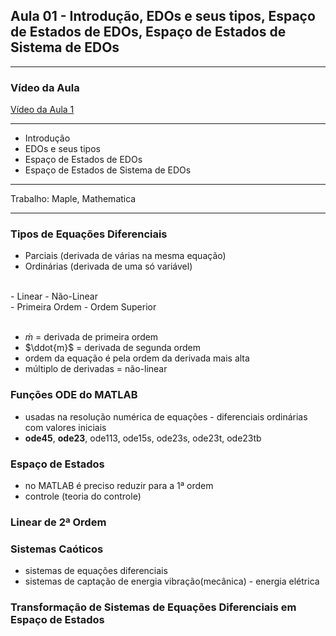 ## Aula 01 - Introdução, EDOs e seus tipos, Espaço de Estados de EDOs, Espaço de Estados de Sistema de EDOs

---

### Vídeo da Aula
[Vídeo da Aula 1](https://drive.google.com/file/d/1nxTShEMGQRCH6AruxdMORHuir_3ojtu0/view)

---

- Introdução
- EDOs e seus tipos
- Espaço de Estados de EDOs
- Espaço de Estados de Sistema de EDOs

---

Trabalho:
Maple, Mathematica

----

### Tipos de Equações Diferenciais
- Parciais (derivada de várias na mesma equação)
- Ordinárias (derivada de uma só variável)
<br>
- Linear 
- Não-Linear
<br>
- Primeira Ordem
- Ordem Superior
<br><br>


- $\dot{m}$ = derivada de primeira ordem
- $\ddot{m}$ = derivada de segunda ordem 
- ordem da equação é pela ordem da derivada mais alta
- múltiplo de derivadas = não-linear

### Funções ODE do MATLAB
- usadas na resolução numérica de equações - diferenciais ordinárias com valores iniciais
- **ode45**, **ode23**, ode113, ode15s, ode23s, ode23t, ode23tb

### Espaço de Estados
- no MATLAB é preciso reduzir para a 1ª ordem
- controle (teoria do controle)

### Linear de 2ª Ordem

### Sistemas Caóticos
- sistemas de equações diferenciais
- sistemas de captação de energia vibração(mecânica) - energia elétrica

### Transformação de Sistemas de Equações Diferenciais em Espaço de Estados